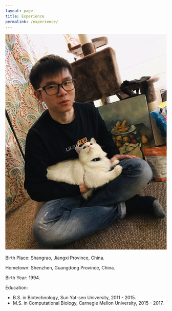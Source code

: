 ```yaml
---
layout: page
title: Experience
permalink: /experience/
---
```

<img src="me.jpg" alt="Alex's selfie" class="center" style="border=1">
<p>Birth Place: Shangrao, Jiangxi Province, China. </p>
<p>Hometown: Shenzhen, Guangdong Province, China. </p>
<p>Birth Year: 1994. </p>
<p>Education: </p>
<ul>
	<li>B.S. in Biotechnology, Sun Yat-sen University, 2011 - 2015. 
	<li>M.S. in Computational Biology, Carnegie Mellon University, 2015 - 2017.



